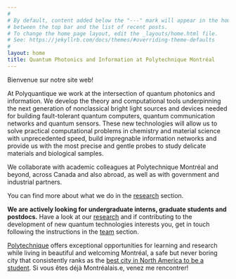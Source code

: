 ```yaml
---
#
# By default, content added below the "---" mark will appear in the home page
# between the top bar and the list of recent posts.
# To change the home page layout, edit the _layouts/home.html file.
# See: https://jekyllrb.com/docs/themes/#overriding-theme-defaults
#
layout: home
title: Quantum Photonics and Information at Polytechnique Montréal
---
```

Bienvenue sur notre site web!

At Polyquantique we work at the intersection of quantum photonics and information. We develop the theory and computational tools underpinning the next generation of nonclassical bright light sources and devices needed for building fault-tolerant quantum computers, quantum communication networks and quantum sensors. These new technologies will allow us to solve practical computational problems in chemistry and material science with unprecedented speed, build impregnable information networks and provide us with the most precise and gentle probes to study delicate materials and biological samples.

We collaborate with academic colleagues at Polytechnique Montréal and beyond, across Canada and also abroad, as well as with government and industrial partners.

You can find more about what we do in the [research](research) section.

**We are actively looking for undergraduate interns, graduate students and postdocs.** Have a look at our [research](research) and if contributing to the development of new quantum technologies interests you, get in touch following the instructions in the [team](team) section. 

[Polytechnique](https://www.polymtl.ca/en) offers exceptional opportunities for learning and research while living in beautiful and welcoming Montréal, a safe but never boring city that consistently ranks as the [best city in North America to be a student](https://www.montrealinternational.com/en/study/). Si vous êtes déjà Montréalais.e, venez me rencontrer! 


